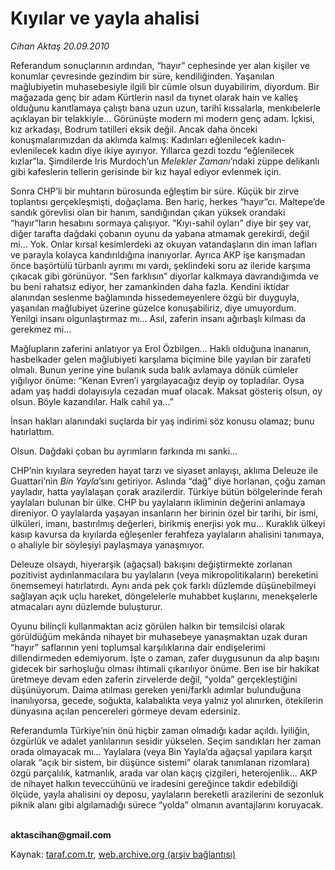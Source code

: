 # Kıyılar ve yayla ahalisi

*Cihan Aktaş 20.09.2010*

<div class="yazi"><p>Referandum sonuçlarının ardından, “hayır” cephesinde yer alan kişiler ve konumlar çevresinde gezindim bir süre, kendiliğinden. Yaşanılan mağlubiyetin muhasebesiyle ilgili bir cümle olsun duyabilirim, diyordum. Bir mağazada genç bir adam Kürtlerin nasıl da tıynet olarak hain ve kalleş olduğunu kanıtlamaya çalıştı bana uzun uzun, tarihî kıssalarla, menkıbelerle açıklayan bir telakkiyle... Görünüşte modern mi modern genç adam. İçkisi, kız arkadaşı, Bodrum tatilleri eksik değil. Ancak daha önceki konuşmalarımızdan da aklımda kalmış: Kadınları eğlenilecek kadın-evlenilecek kadın diye ikiye ayırıyor. Yıllarca gezdi tozdu “eğlenilecek kızlar”la. Şimdilerde Iris Murdoch’un <i>Melekler Zamanı</i>’ndaki züppe delikanlı gibi kafeslerin tellerin gerisinde bir kız hayal ediyor evlenmek için. </p>
<p>Sonra CHP’li bir muhtarın bürosunda eğleştim bir süre. Küçük bir zirve toplantısı gerçekleşmişti, doğaçlama. Ben hariç, herkes “hayır”cı. Maltepe’de sandık görevlisi olan bir hanım, sandığından çıkan yüksek orandaki “hayır”ların hesabını sormaya çalışıyor. “Kıyı-sahil oyları” diye bir şey var, diğer tarafta dağdaki çobanın oyunu da yabana atmamak gerekirdi, değil mi... Yok. Onlar kırsal kesimlerdeki az okuyan vatandaşların din iman lafları ve parayla kolayca kandırıldığına inanıyorlar. Ayrıca AKP işe karışmadan önce başörtülü türbanlı ayrımı mı vardı, şeklindeki soru az ileride karşıma çıkacak gibi görünüyor. “Sen farklısın” diyorlar kalkmaya davrandığımda ve bu beni rahatsız ediyor, her zamankinden daha fazla. Kendini iktidar alanından seslenme bağlamında hissedemeyenlere özgü bir duyguyla, yaşanılan mağlubiyet üzerine güzelce konuşabiliriz, diye umuyordum. Yenilgi insanı olgunlaştırmaz mı... Asıl, zaferin insanı ağırbaşlı kılması da gerekmez mi...</p>
<p>Mağlupların zaferini anlatıyor ya Erol Özbilgen... Haklı olduğuna inananın, hasbelkader gelen mağlubiyeti karşılama biçimine bile yayılan bir zarafeti olmalı. Bunun yerine yine bulanık suda balık avlamaya dönük cümleler yığılıyor önüme: “Kenan Evren’i yargılayacağız deyip oy topladılar. Oysa adam yaş haddi dolayısıyla cezadan muaf olacak. Maksat gösteriş olsun, oy olsun. Böyle kazandılar. Halk cahil ya...”</p>
<p>İnsan hakları alanındaki suçlarda bir yaş indirimi söz konusu olamaz; bunu hatırlattım. </p>
<p>Olsun. Dağdaki çoban bu ayrımların farkında mı sanki...</p>
<p>CHP’nin kıyılara seyreden hayat tarzı ve siyaset anlayışı, aklıma Deleuze ile Guattari’nin <i>Bin Yayla</i>’sını getiriyor. Aslında “dağ” diye horlanan, çoğu zaman yayladır, hatta yaylalaşan çorak arazilerdir. Türkiye bütün bölgelerinde ferah yaylaları bulunan bir ülke. CHP bu yaylaların ikliminin değerini anlamaya direniyor. O yaylalarda yaşayan insanların her birinin özel bir tarihi, bir ismi, ülküleri, imanı, bastırılmış değerleri, birikmiş enerjisi yok mu... Kuraklık ülkeyi kasıp kavursa da kıyılarda eğleşenler ferahfeza yaylaların ahalisini tanımaya, o ahaliyle bir söyleşiyi paylaşmaya yanaşmıyor.</p>
<p>Deleuze olsaydı, hiyerarşik (ağaçsal) bakışını değiştirmekte zorlanan pozitivist aydınlanmacılara bu yaylaların (veya mikropolitikaların) bereketini önemsemeyi hatırlatırdı. Aynı anda pek çok farklı düzlemde düşünebilmeyi sağlayan açık uçlu hareket, döngelelerle muhabbet kuşlarını, menekşelerle atmacaları aynı düzlemde buluşturur.</p>
<p>Oyunu bilinçli kullanmaktan aciz görülen halkın bir temsilcisi olarak görüldüğüm mekânda nihayet bir muhasebeye yanaşmaktan uzak duran “hayır” saflarının yeni toplumsal karşılıklarına dair endişelerimi dillendirmeden edemiyorum. İşte o zaman, zafer duygusunun da alıp başını gidecek bir sarhoşluğu olması ihtimali çıkarılıyor önüme. Ben ise bir hakikat üretmeye devam eden zaferin zirvelerde değil, “yolda” gerçekleştiğini düşünüyorum. Daima atılması gereken yeni/farklı adımlar bulunduğuna inanılıyorsa, gecede, soğukta, kalabalıkta veya yalnız yol alınırken, ötekilerin dünyasına açılan pencereleri görmeye devam edersiniz. </p>
<p>Referandumla Türkiye’nin önü hiçbir zaman olmadığı kadar açıldı. İyiliğin, özgürlük ve adalet yanlılarının sesidir yükselen. Seçim sandıkları her zaman orada olmayacak mı... Yaylalara (veya Bin Yayla’da ağaçsal yapılara karşıt olarak “açık bir sistem, bir düşünce sistemi” olarak tanımlanan rizomlara) özgü parçalılık, katmanlık, arada var olan kaçış çizgileri, heterojenlik... AKP de nihayet halkın teveccühünü ve iradesini gereğince takdir edebildiği ölçüde, yayla ahalisini oy deposu, yaylaların bereketli arazilerini de sezonluk piknik alanı gibi algılamadığı sürece “yolda” olmanın avantajlarını koruyacak. </p>
<p><b><br/>aktascihan@gmail.com</b></p></div>

Kaynak: [taraf.com.tr](http://www.taraf.com.tr:80/cihan-aktas/makale-kiyilar-ve-yayla-ahalisi.htm), [web.archive.org (arşiv bağlantısı)](http://web.archive.org/web/20100923073816/http://www.taraf.com.tr:80/cihan-aktas/makale-kiyilar-ve-yayla-ahalisi.htm)
